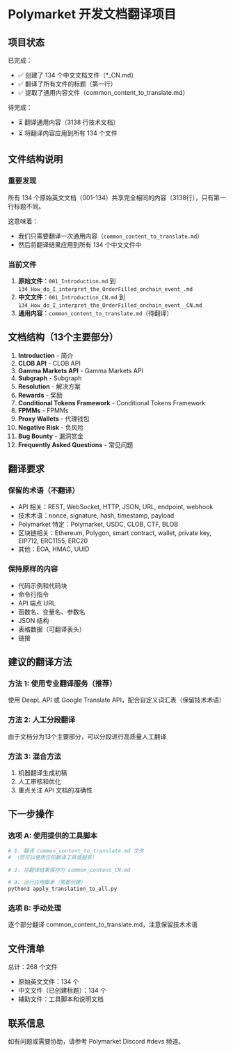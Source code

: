 # Polymarket 开发文档翻译项目

## 项目状态

已完成：
- ✅ 创建了 134 个中文文档文件（*_CN.md）
- ✅ 翻译了所有文件的标题（第一行）
- ✅ 提取了通用内容文件（common_content_to_translate.md）

待完成：
- ⏳ 翻译通用内容（3138 行技术文档）
- ⏳ 将翻译内容应用到所有 134 个文件

## 文件结构说明

### 重要发现
所有 134 个原始英文文档（001-134）共享完全相同的内容（3138行），只有第一行标题不同。

这意味着：
- 我们只需要翻译一次通用内容（`common_content_to_translate.md`）
- 然后将翻译结果应用到所有 134 个中文文件中

### 当前文件
1. **原始文件**：`001_Introduction.md` 到 `134_How_do_I_interpret_the_OrderFilled_onchain_event_.md`
2. **中文文件**：`001_Introduction_CN.md` 到 `134_How_do_I_interpret_the_OrderFilled_onchain_event__CN.md`
3. **通用内容**：`common_content_to_translate.md`（待翻译）

## 文档结构（13个主要部分）

1. **Introduction** - 简介
2. **CLOB API** - CLOB API
3. **Gamma Markets API** - Gamma Markets API
4. **Subgraph** - Subgraph
5. **Resolution** - 解决方案
6. **Rewards** - 奖励
7. **Conditional Tokens Framework** - Conditional Tokens Framework
8. **FPMMs** - FPMMs
9. **Proxy Wallets** - 代理钱包
10. **Negative Risk** - 负风险
11. **Bug Bounty** - 漏洞赏金
12. **Frequently Asked Questions** - 常见问题

## 翻译要求

### 保留的术语（不翻译）
- API 相关：REST, WebSocket, HTTP, JSON, URL, endpoint, webhook
- 技术术语：nonce, signature, hash, timestamp, payload
- Polymarket 特定：Polymarket, USDC, CLOB, CTF, BLOB
- 区块链相关：Ethereum, Polygon, smart contract, wallet, private key, EIP712, ERC1155, ERC20
- 其他：EOA, HMAC, UUID

### 保持原样的内容
- 代码示例和代码块
- 命令行指令
- API 端点 URL
- 函数名、变量名、参数名
- JSON 结构
- 表格数据（可翻译表头）
- 链接

## 建议的翻译方法

### 方法 1: 使用专业翻译服务（推荐）
使用 DeepL API 或 Google Translate API，配合自定义词汇表（保留技术术语）

### 方法 2: 人工分段翻译
由于文档分为13个主要部分，可以分段进行高质量人工翻译

### 方法 3: 混合方法
1. 机器翻译生成初稿
2. 人工审核和优化
3. 重点关注 API 文档的准确性

## 下一步操作

### 选项 A: 使用提供的工具脚本
```bash
# 1. 翻译 common_content_to_translate.md 文件
# （您可以使用任何翻译工具或服务）

# 2. 将翻译结果保存为 common_content_CN.md

# 3. 运行应用脚本（需要创建）
python3 apply_translation_to_all.py
```

### 选项 B: 手动处理
逐个部分翻译 common_content_to_translate.md，注意保留技术术语

## 文件清单

总计：268 个文件
- 原始英文文件：134 个
- 中文文件（已创建标题）：134 个
- 辅助文件：工具脚本和说明文档

## 联系信息

如有问题或需要协助，请参考 Polymarket Discord #devs 频道。
